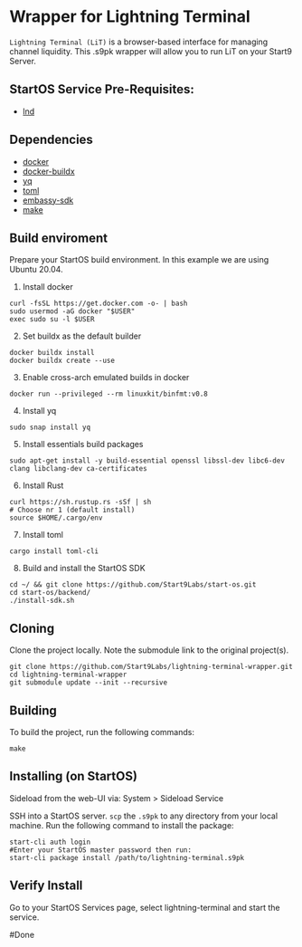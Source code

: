 # Wrapper for Lightning Terminal

`Lightning Terminal (LiT)` is a browser-based interface for managing channel liquidity. This .s9pk wrapper will allow you to run LiT on your Start9 Server.

## StartOS Service Pre-Requisites:

- [lnd](https://github.com/Start9Labs/lnd-wrapper)

## Dependencies

- [docker](https://docs.docker.com/get-docker)
- [docker-buildx](https://docs.docker.com/buildx/working-with-buildx/)
- [yq](https://mikefarah.gitbook.io/yq)
- [toml](https://crates.io/crates/toml-cli)
- [embassy-sdk](https://github.com/Start9Labs/start-os/tree/master/backend)
- [make](https://www.gnu.org/software/make/)

## Build enviroment

Prepare your StartOS build environment. In this example we are using Ubuntu 20.04.

1. Install docker

```
curl -fsSL https://get.docker.com -o- | bash
sudo usermod -aG docker "$USER"
exec sudo su -l $USER
```

2. Set buildx as the default builder

```
docker buildx install
docker buildx create --use
```

3. Enable cross-arch emulated builds in docker

```
docker run --privileged --rm linuxkit/binfmt:v0.8
```

4. Install yq

```
sudo snap install yq
```

5. Install essentials build packages

```
sudo apt-get install -y build-essential openssl libssl-dev libc6-dev clang libclang-dev ca-certificates
```

6. Install Rust

```
curl https://sh.rustup.rs -sSf | sh
# Choose nr 1 (default install)
source $HOME/.cargo/env
```

7. Install toml

```
cargo install toml-cli
```

8. Build and install the StartOS SDK

```
cd ~/ && git clone https://github.com/Start9Labs/start-os.git
cd start-os/backend/
./install-sdk.sh
```

## Cloning

Clone the project locally. Note the submodule link to the original project(s).

```
git clone https://github.com/Start9Labs/lightning-terminal-wrapper.git
cd lightning-terminal-wrapper
git submodule update --init --recursive
```

## Building

To build the project, run the following commands:

```
make
```

## Installing (on StartOS)

Sideload from the web-UI via:
System > Sideload Service

SSH into a StartOS server.
`scp` the `.s9pk` to any directory from your local machine.
Run the following command to install the package:

```
start-cli auth login
#Enter your StartOS master password then run:
start-cli package install /path/to/lightning-terminal.s9pk
```

## Verify Install

Go to your StartOS Services page, select lightning-terminal and start the service.

#Done
